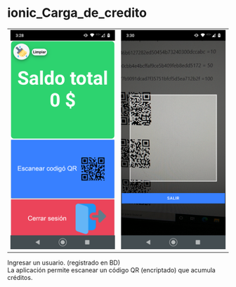 # ionic_Carga_de_credito
<table>
  <tr>
    <td><img src="./src/assets/credito1.png"></td>
    <td><img src="./src/assets/credito2.png"></td>
  </tr>
</table>


<p>Ingresar un usuario. (registrado en BD)<br>
La aplicación permite escanear un código QR (encriptado) que acumula créditos.</p>

